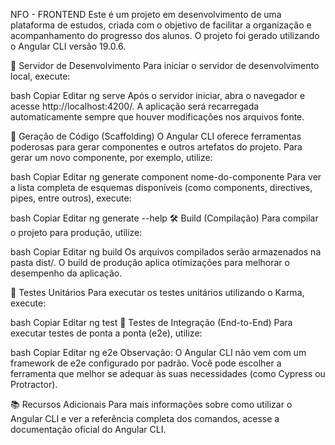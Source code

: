 NFO - FRONTEND
Este é um projeto em desenvolvimento de uma plataforma de estudos, criada com o objetivo de facilitar a organização e acompanhamento do progresso dos alunos. O projeto foi gerado utilizando o Angular CLI versão 19.0.6.

🚀 Servidor de Desenvolvimento
Para iniciar o servidor de desenvolvimento local, execute:

bash
Copiar
Editar
ng serve
Após o servidor iniciar, abra o navegador e acesse http://localhost:4200/. A aplicação será recarregada automaticamente sempre que houver modificações nos arquivos fonte.

🧱 Geração de Código (Scaffolding)
O Angular CLI oferece ferramentas poderosas para gerar componentes e outros artefatos do projeto. Para gerar um novo componente, por exemplo, utilize:

bash
Copiar
Editar
ng generate component nome-do-componente
Para ver a lista completa de esquemas disponíveis (como components, directives, pipes, entre outros), execute:

bash
Copiar
Editar
ng generate --help
🛠️ Build (Compilação)
Para compilar o projeto para produção, utilize:

bash
Copiar
Editar
ng build
Os arquivos compilados serão armazenados na pasta dist/. O build de produção aplica otimizações para melhorar o desempenho da aplicação.

🧪 Testes Unitários
Para executar os testes unitários utilizando o Karma, execute:

bash
Copiar
Editar
ng test
🧪 Testes de Integração (End-to-End)
Para executar testes de ponta a ponta (e2e), utilize:

bash
Copiar
Editar
ng e2e
Observação: O Angular CLI não vem com um framework de e2e configurado por padrão. Você pode escolher a ferramenta que melhor se adequar às suas necessidades (como Cypress ou Protractor).

📚 Recursos Adicionais
Para mais informações sobre como utilizar o Angular CLI e ver a referência completa dos comandos, acesse a documentação oficial do Angular CLI.
